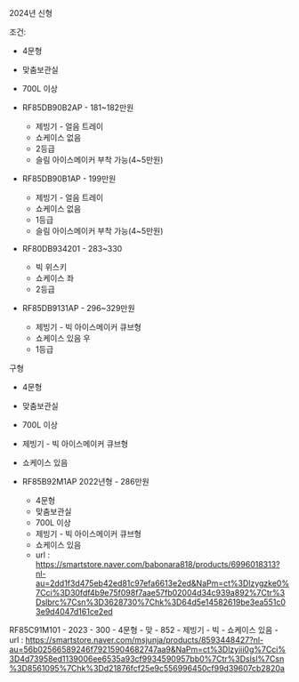 2024년 신형

조건: 
- 4문형
- 맞춤보관실
- 700L 이상

- RF85DB90B2AP - 181~182만원
    - 제빙기 - 얼음 트레이
    - 쇼케이스 없음
    - 2등급
    * 슬림 아이스메이커 부착 가능(4~5만원)
    
- RF85DB90B1AP - 199만원
    - 제빙기 - 얼음 트레이
    - 쇼케이스 없음
    - 1등급
    * 슬림 아이스메이커 부착 가능(4~5만원)

- RF80DB934201 - 283~330
    - 빅 위스키
    - 쇼케이스 좌
    - 2등급

- RF85DB9131AP - 296~329만원
    - 제빙기 - 빅 아이스메이커 큐브형
    - 쇼케이스 있음 우
    - 1등급

구형
- 4문형
- 맞춤보관실
- 700L 이상
- 제빙기 - 빅 아이스메이커 큐브형
- 쇼케이스 있음

- RF85B92M1AP 2022년형 - 286만원
    - 4문형
    - 맞춤보관실
    - 700L 이상
    - 제빙기 - 빅 아이스메이커 큐브형
    - 쇼케이스 있음
    - url : https://smartstore.naver.com/babonara818/products/6996018313?nl-au=2dd1f3d475eb42ed81c97efa6613e2ed&NaPm=ct%3Dlzygzke0%7Cci%3D30fdf4b9e75f098f7aae57fb02004d34c939a892%7Ctr%3Dslbrc%7Csn%3D3628730%7Chk%3D64d5e14582619be3ea551c03e9d4047d161ce2ed
 
 RF85C91M101 - 2023 - 300
    - 4문형
    - 맞
    - 852
    - 제빙기 - 빅
    - 쇼케이스 있음
    - url : https://smartstore.naver.com/msjunja/products/8593448427?nl-au=56b02566589246f79215904682747aa9&NaPm=ct%3Dlzyiii0g%7Cci%3D4d73958ed1139006ee6535a93cf9934590957bb0%7Ctr%3Dslsl%7Csn%3D8561095%7Chk%3Dd21876fcf25e9c556996450cf99d39607cb2820a